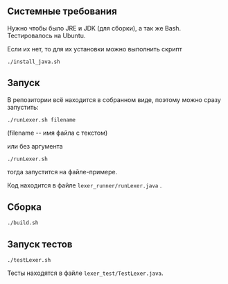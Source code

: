 ## Системные требования
Нужно чтобы было JRE и JDK (для сборки), а так же Bash. Тестировалось на Ubuntu.

Если их нет, то для их установки можно выполнить скрипт

```
./install_java.sh
```

## Запуск
В репозитории всё находится в собранном виде, поэтому можно сразу запустить:

```
./runLexer.sh filename
``` 
(filename -- имя файла с текстом)

или без аргумента

```
./runLexer.sh
```
тогда запустится на файле-примере.

Код находится в файле ```lexer_runner/runLexer.java``` .

## Сборка

```
./build.sh
```

## Запуск тестов

```
./testLexer.sh
```

Тесты находятся в файле ```lexer_test/TestLexer.java```.
